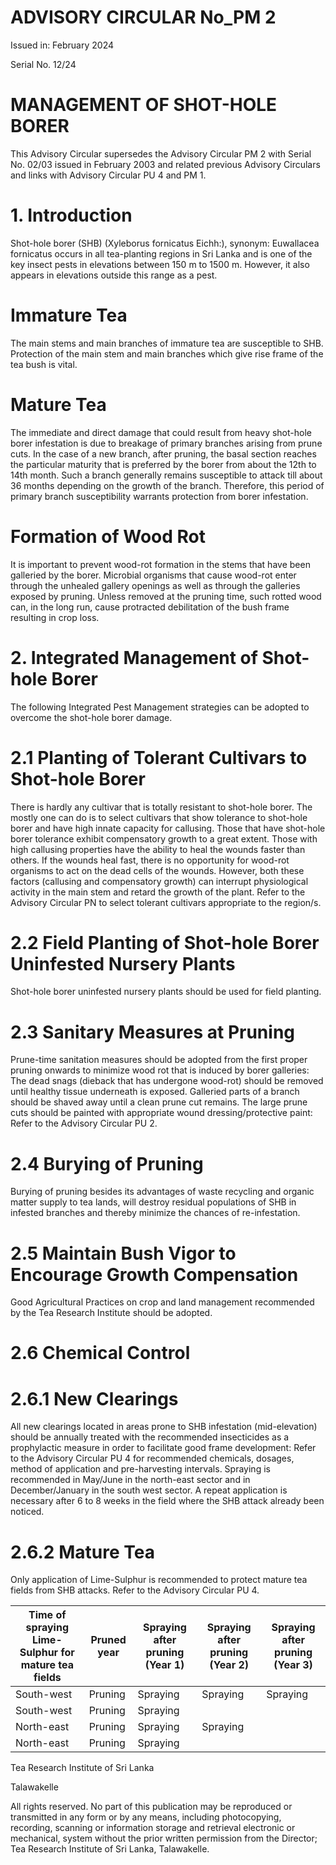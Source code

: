 # ADVISORY CIRCULAR No_PM 2

Issued in: February 2024

Serial No. 12/24

# MANAGEMENT OF SHOT-HOLE BORER

This Advisory Circular supersedes the Advisory Circular PM 2 with Serial No. 02/03 issued in February 2003 and related previous Advisory Circulars and links with Advisory Circular PU 4 and PM 1.

# 1. Introduction

Shot-hole borer (SHB) (Xyleborus fornicatus Eichh:), synonym: Euwallacea fornicatus occurs in all tea-planting regions in Sri Lanka and is one of the key insect pests in elevations between 150 m to 1500 m. However, it also appears in elevations outside this range as a pest.

# Immature Tea

The main stems and main branches of immature tea are susceptible to SHB. Protection of the main stem and main branches which give rise frame of the tea bush is vital.

# Mature Tea

The immediate and direct damage that could result from heavy shot-hole borer infestation is due to breakage of primary branches arising from prune cuts. In the case of a new branch, after pruning, the basal section reaches the particular maturity that is preferred by the borer from about the 12th to 14th month. Such a branch generally remains susceptible to attack till about 36 months depending on the growth of the branch. Therefore, this period of primary branch susceptibility warrants protection from borer infestation.

# Formation of Wood Rot

It is important to prevent wood-rot formation in the stems that have been galleried by the borer. Microbial organisms that cause wood-rot enter through the unhealed gallery openings as well as through the galleries exposed by pruning. Unless removed at the pruning time, such rotted wood can, in the long run, cause protracted debilitation of the bush frame resulting in crop loss.

# 2. Integrated Management of Shot-hole Borer

The following Integrated Pest Management strategies can be adopted to overcome the shot-hole borer damage.

# 2.1 Planting of Tolerant Cultivars to Shot-hole Borer

There is hardly any cultivar that is totally resistant to shot-hole borer. The mostly one can do is to select cultivars that show tolerance to shot-hole borer and have high innate capacity for callusing. Those that have shot-hole borer tolerance exhibit compensatory growth to a great extent. Those with high callusing properties have the ability to heal the wounds faster than others. If the wounds heal fast, there is no opportunity for wood-rot organisms to act on the dead cells of the wounds. However, both these factors (callusing and compensatory growth) can interrupt physiological activity in the main stem and retard the growth of the plant. Refer to the Advisory Circular PN to select tolerant cultivars appropriate to the region/s.

# 2.2 Field Planting of Shot-hole Borer Uninfested Nursery Plants

Shot-hole borer uninfested nursery plants should be used for field planting.
# 2.3 Sanitary Measures at Pruning

Prune-time sanitation measures should be adopted from the first proper pruning onwards to minimize wood rot that is induced by borer galleries: The dead snags (dieback that has undergone wood-rot) should be removed until healthy tissue underneath is exposed. Galleried parts of a branch should be shaved away until a clean prune cut remains. The large prune cuts should be painted with appropriate wound dressing/protective paint: Refer to the Advisory Circular PU 2.

# 2.4 Burying of Pruning

Burying of pruning besides its advantages of waste recycling and organic matter supply to tea lands, will destroy residual populations of SHB in infested branches and thereby minimize the chances of re-infestation.

# 2.5 Maintain Bush Vigor to Encourage Growth Compensation

Good Agricultural Practices on crop and land management recommended by the Tea Research Institute should be adopted.

# 2.6 Chemical Control

# 2.6.1 New Clearings

All new clearings located in areas prone to SHB infestation (mid-elevation) should be annually treated with the recommended insecticides as a prophylactic measure in order to facilitate good frame development: Refer to the Advisory Circular PU 4 for recommended chemicals, dosages, method of application and pre-harvesting intervals. Spraying is recommended in May/June in the north-east sector and in December/January in the south west sector. A repeat application is necessary after 6 to 8 weeks in the field where the SHB attack already been noticed.

# 2.6.2 Mature Tea

Only application of Lime-Sulphur is recommended to protect mature tea fields from SHB attacks. Refer to the Advisory Circular PU 4.

|Time of spraying Lime-Sulphur for mature tea fields|Pruned year|Spraying after pruning (Year 1)|Spraying after pruning (Year 2)|Spraying after pruning (Year 3)|
|---|---|---|---|---|
|South-west|Pruning|Spraying|Spraying|Spraying|
|South-west|Pruning|Spraying| | |
|North-east|Pruning|Spraying|Spraying| |
|North-east|Pruning|Spraying| | |

Tea Research Institute of Sri Lanka

Talawakelle


All rights reserved. No part of this publication may be reproduced or transmitted in any form or by any means, including photocopying, recording, scanning or information storage and retrieval electronic or mechanical, system without the prior written permission from the Director; Tea Research Institute of Sri Lanka, Talawakelle.